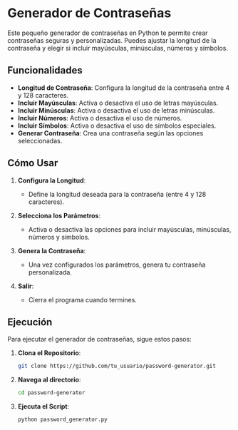 # Generador de Contraseñas

Este pequeño generador de contraseñas en Python te permite crear contraseñas seguras y personalizadas. Puedes ajustar la longitud de la contraseña y elegir si incluir mayúsculas, minúsculas, números y símbolos.

## Funcionalidades

- **Longitud de Contraseña**: Configura la longitud de la contraseña entre 4 y 128 caracteres.
- **Incluir Mayúsculas**: Activa o desactiva el uso de letras mayúsculas.
- **Incluir Minúsculas**: Activa o desactiva el uso de letras minúsculas.
- **Incluir Números**: Activa o desactiva el uso de números.
- **Incluir Símbolos**: Activa o desactiva el uso de símbolos especiales.
- **Generar Contraseña**: Crea una contraseña según las opciones seleccionadas.

## Cómo Usar

1. **Configura la Longitud**:
   - Define la longitud deseada para la contraseña (entre 4 y 128 caracteres).

2. **Selecciona los Parámetros**:
   - Activa o desactiva las opciones para incluir mayúsculas, minúsculas, números y símbolos.

3. **Genera la Contraseña**:
   - Una vez configurados los parámetros, genera tu contraseña personalizada.

4. **Salir**:
   - Cierra el programa cuando termines.

## Ejecución

Para ejecutar el generador de contraseñas, sigue estos pasos:

1. **Clona el Repositorio**:
   ```bash
   git clone https://github.com/tu_usuario/password-generator.git

2. **Navega al directorio**:
   ```bash
   cd password-generator

3. **Ejecuta el Script**:
   ```bash
   python password_generator.py
